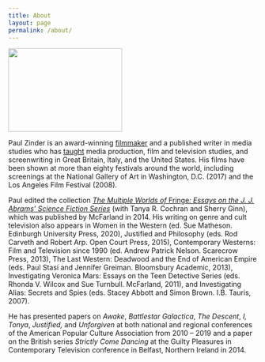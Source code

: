 ```yaml
---
title: About
layout: page
permalink: /about/
---
```


<span class="content-img">
    <img class='page' width="230" height="169" alt="" title="site pic 2" src="{{ 'assets/images/2011/06/site-pic-2.jpg' | absolute_url }}" />
</span>

Paul Zinder is an award-winning <a href="{{ 'films' | absolute_url }}">filmmaker</a> and a published writer in media studies who has <a title="Teaching" href="{{ 'teaching' | absolute_url }}">taught</a> media production, film and television studies, and screenwriting in Great Britain, Italy, and the United States.  His films have been shown at more than eighty festivals around the world, including screenings at the National Gallery of Art in Washington, D.C. (2017) and the Los Angeles Film Festival (2008).

Paul edited the collection <a title="The Multiple Worlds of Fringe: Essays on the J.J. Abrams Science Fiction Series" href="http://www.amazon.com/Multiple-Worlds-Fringe-Science-Fiction/dp/0786475676/ref=sr_1_1?s=books&amp;ie=UTF8&amp;qid=1433589206&amp;sr=1-1&amp;keywords=multiple+worlds+of+fringe" target="_blank" rel="noopener noreferrer"><em>The Multiple Worlds of </em>Fringe<em>: Essays on the J. J. Abrams&#8217; Science Fiction Series</em></a> (with Tanya R. Cochran and Sherry Ginn), which was published by McFarland in 2014.  His writing on genre and cult television also appears in Women in the Western (ed. Sue Matheson. Edinburgh University Press, 2020), Justified and Philosophy (eds. Rod Carveth and Robert Arp.  Open Court Press, 2015), Contemporary Westerns: Film and Television since 1990 (ed. Andrew Patrick Nelson.  Scarecrow Press, 2013), The Last Western: Deadwood and the End of American Empire (eds. Paul Stasi and Jennifer Greiman. Bloomsbury Academic, 2013), Investigating Veronica Mars: Essays on the Teen Detective Series (eds. Rhonda V. Wilcox and Sue Turnbull. McFarland, 2011), and Investigating Alias: Secrets and Spies (eds. Stacey Abbott and Simon Brown. I.B. Tauris, 2007).

He has presented papers on <em>Awake</em>, <em>Battlestar Galactica</em>, <em>The Descent</em>, <em>I, Tonya</em>, <em>Justified, </em>and <em>Unforgiven</em> at both national and regional conferences of the American Popular Culture Association from 2010 – 2019 and a paper on the British series <em>Strictly Come Dancing</em>  at the Guilty Pleasures in Contemporary Television conference in Belfast, Northern Ireland in 2014.
